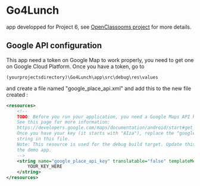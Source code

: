 # Go4Lunch
app developped for Project 6, see [OpenClassooms project](https://openclassrooms.com/projects/trouvez-un-restaurant-pour-dejeuner-avec-vos-collegues)
for more details.

## Google API configuration

This app need a token on Google Map to work properly, you need to get one on Google Cloud Platform.
Once you have a token, go to

```
(yourprojectsdirectory)\Go4Lunch\app\src\debug\res\values
```
and create a file named "google_place_api.xml" and add this to the new file created :

```xml
<resources>
    <!--
    TODO: Before you run your application, you need a Google Maps API key.
    See this page for more information:
    https://developers.google.com/maps/documentation/android/start#get_an_android_certificate_and_the_google_maps_api_key
    Once you have your key (it starts with "AIza"), replace the "google_place_api_key"
    string in this file.
    Note: This resource is used for the debug build target. Update this file if you just want to run
    the demo app.
    -->
    <string name="google_place_api_key" translatable="false" templateMergeStrategy="preserve">
        YOUR_KEY_HERE
    </string>
</resources>
```